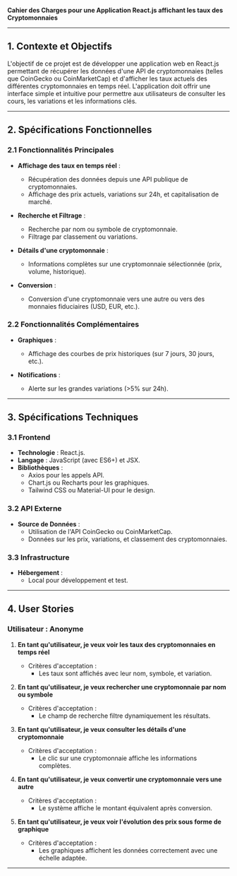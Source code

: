 **Cahier des Charges pour une Application React.js affichant les taux des Cryptomonnaies**

---

## 1. Contexte et Objectifs
L'objectif de ce projet est de développer une application web en React.js permettant de récupérer les données d'une API de cryptomonnaies (telles que CoinGecko ou CoinMarketCap) et d'afficher les taux actuels des différentes cryptomonnaies en temps réel. L'application doit offrir une interface simple et intuitive pour permettre aux utilisateurs de consulter les cours, les variations et les informations clés.

---

## 2. Spécifications Fonctionnelles

### 2.1 Fonctionnalités Principales
- **Affichage des taux en temps réel** :
  - Récupération des données depuis une API publique de cryptomonnaies.
  - Affichage des prix actuels, variations sur 24h, et capitalisation de marché.

- **Recherche et Filtrage** :
  - Recherche par nom ou symbole de cryptomonnaie.
  - Filtrage par classement ou variations.

- **Détails d'une cryptomonnaie** :
  - Informations complètes sur une cryptomonnaie sélectionnée (prix, volume, historique).

- **Conversion** :
  - Conversion d'une cryptomonnaie vers une autre ou vers des monnaies fiduciaires (USD, EUR, etc.).

### 2.2 Fonctionnalités Complémentaires
- **Graphiques** :
  - Affichage des courbes de prix historiques (sur 7 jours, 30 jours, etc.).

- **Notifications** :
  - Alerte sur les grandes variations (>5% sur 24h).

---

## 3. Spécifications Techniques

### 3.1 Frontend
- **Technologie** : React.js.
- **Langage** : JavaScript (avec ES6+) et JSX.
- **Bibliothèques** :
  - Axios pour les appels API.
  - Chart.js ou Recharts pour les graphiques.
  - Tailwind CSS ou Material-UI pour le design.

### 3.2 API Externe
- **Source de Données** :
  - Utilisation de l'API CoinGecko ou CoinMarketCap.
  - Données sur les prix, variations, et classement des cryptomonnaies.

### 3.3 Infrastructure
- **Hébergement** :
  - Local pour développement et test.

---

## 4. User Stories

### Utilisateur : Anonyme
1. **En tant qu'utilisateur, je veux voir les taux des cryptomonnaies en temps réel**
   - Critères d'acceptation :
     - Les taux sont affichés avec leur nom, symbole, et variation.

2. **En tant qu'utilisateur, je veux rechercher une cryptomonnaie par nom ou symbole**
   - Critères d'acceptation :
     - Le champ de recherche filtre dynamiquement les résultats.

3. **En tant qu'utilisateur, je veux consulter les détails d'une cryptomonnaie**
   - Critères d'acceptation :
     - Le clic sur une cryptomonnaie affiche les informations complètes.

4. **En tant qu'utilisateur, je veux convertir une cryptomonnaie vers une autre**
   - Critères d'acceptation :
     - Le système affiche le montant équivalent après conversion.

5. **En tant qu'utilisateur, je veux voir l'évolution des prix sous forme de graphique**
   - Critères d'acceptation :
     - Les graphiques affichent les données correctement avec une échelle adaptée.

---

